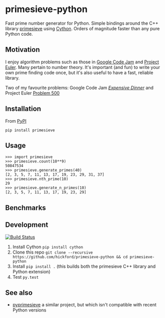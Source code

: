 primesieve-python
================

Fast prime number generator for Python. Simple bindings around the C++ library [primesieve](http://primesieve.org/) using [Cython](http://cython.org/). Orders of magnitude faster than any pure Python code.

Motivation
------

I enjoy algorithm problems such as those in [Google Code Jam](https://code.google.com/codejam) and [Project Euler](https://projecteuler.net/). Many pertain to number theory. It's important (and fun) to write your own prime finding code once, but it's also useful to have a fast, reliable library.

Two of my favourite problems: Google Code Jam [*Expensive Dinner*](https://code.google.com/codejam/contest/dashboard?c=1150486#s=p2) and Project Euler [Problem 500](https://projecteuler.net/problem=500)

Installation
----

From [PyPI](https://pypi.python.org/pypi/primesieve)

    pip install primesieve

Usage
---

    >>> import primesieve
    >>> primesieve.count(10**9)
    50847534
    >>> primesieve.generate_primes(40)
    [2, 3, 5, 7, 11, 13, 17, 19, 23, 29, 31, 37]
    >>> primesieve.nth_prime(10)
    29
    >>> primesieve.generate_n_primes(10)
    [2, 3, 5, 7, 11, 13, 17, 19, 23, 29]

Benchmarks
---

Development
---------

[![Build Status](https://travis-ci.org/hickford/primesieve-python.svg?branch=master)](https://travis-ci.org/hickford/primesieve-python)

1. Install Cython `pip install cython`
2. Clone this repo `git clone --recursive https://github.com/hickford/primesieve-python && cd primesieve-python`
3. Install `pip install .` (this builds both the primesieve C++ library and Python extension)
4. Test `py.test`

See also
---

* [pyprimesieve](https://github.com/jaredks/pyprimesieve) a similar project, but which isn't compatible with recent Python versions
